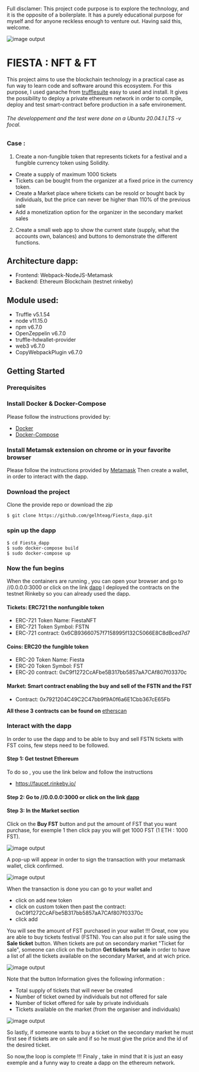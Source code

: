 Full disclamer:
This project code purpose is to explore the technology, and it is the opposite of a boilerplate.
It has a purely educational purpose for myself and for anyone reckless enough to venture out.
Having said this, welcome.


![image output](https://i.imgur.com/X5mSSIo.jpg) 


# FIESTA : NFT & FT 

This project aims to use the blockchain technology in a practical case as fun way to learn code and software around this ecosystem.
For this purpose, I used ganache from [trufflesuite](https://www.trufflesuite.com/ganache) easy to used and install. It gives the possibility to deploy a private ethereum network in order to compile, deploy and test smart-contract before production in a safe environement.
###### The developpement and the test were done on a  Ubuntu 20.04.1 LTS -v focal.
### Case : 
1.	Create a non-fungible token that represents tickets for a festival and a fungible currency token using Solidity. 
-	Create a supply of maximum 1000 tickets
-	Tickets can be bought from the organizer at a fixed price in the currency token.
-	Create a Market place where tickets can be resold or bought back by individuals, but the price can never be higher than 110% of the previous sale
-	Add a monetization option for the organizer in the secondary market sales
2.	Create a small web app to show the current state (supply, what the accounts own, balances) and buttons to demonstrate the different functions.

## Architecture dapp:
 - Frontend: Webpack-NodeJS-Metamask
 - Backend: Ethereum Blockchain (testnet rinkeby)

## Module used:
 - Truffle v5.1.54
 - node v11.15.0
 - npm v6.7.0
 - OpenZeppelin v6.7.0
 - truffle-hdwallet-provider
 - web3 v6.7.0
 - CopyWebpackPlugin v6.7.0
 

## Getting Started

### Prerequisites
### Install Docker & Docker-Compose 
Please follow the instructions provided by: 
- [Docker](https://www.docker.com/get-started)
- [Docker-Compose](https://docs.docker.com/compose/install/)
### Install Metamsk extension on chrome or in your favorite browser
Please follow the instructions provided by  [Metamask](https://metamask.io/download.html)
Then create a wallet, in order to interact with the dapp.
### Download the project 
Clone the  provide repo or download the zip
```
$ git clone https://github.com/gelhteag/Fiesta_dapp.git
```
### spin up the dapp
```
$ cd Fiesta_dapp 
$ sudo docker-compose build
$ sudo docker-compose up
```
### Now the fun begins
When the containers are running , you can open your browser and go to //0.0.0.0:3000 or click on the link [dapp](//0.0.0.0:3000)
I deployed the contracts on the testnet Rinkeby so you can already used the dapp.

#### Tickets: ERC721 the nonfungible token 
- ERC-721 Token Name: FiestaNFT
- ERC-721 Token Symbol: FSTN
- ERC-721 contract: 0x6CB93660757f7158995f132C5066E8C8dBced7d7
#### Coins: ERC20 the fungible token
- ERC-20 Token Name: Fiesta
- ERC-20 Token Symbol: FST
- ERC-20 contract: 0xC9f1272CcAFbe5B317bb5857aA7CAf807f03370c
#### Market: Smart contract enabling the buy and sell of the FSTN and the FST 
- Contract: 0x7921204C49C2C47bb9f9A0f6a6E1Cbb367cE65Fb

**All these 3 contracts can be found on**  [etherscan](https://rinkeby.etherscan.io/)

### Interact with the dapp
In order to use the dapp and to be able to buy and sell FSTN tickets with FST coins, few steps need to be followed.

#### Step 1: Get  testnet Ethereum
To do so , you use the link below and follow the instructions
- https://faucet.rinkeby.io/
#### Step 2: Go to  //0.0.0.0:3000 or click on the link [dapp](//0.0.0.0:3000)
#### Step 3: In the Market section 
Click on the **Buy FST** button  and put the amount of  FST that you want purchase, for exemple 1 then click pay you will get 1000 FST (1 ETH : 1000 FST).



![image output](https://i.imgur.com/rHWCfHG.png)


A pop-up will appear in order to sign the transaction with your metamask wallet, click confirmed.



![image output](https://i.imgur.com/DV7JoxN.png)



When the transaction is done you can go to your wallet and
- click on add new token 
- click on custom token then past the contract: 0xC9f1272CcAFbe5B317bb5857aA7CAf807f03370c
- click add

You will see the amount of FST purchased in your wallet !!!
Great, now you are able to buy tickets festival (FSTN).
You can also put it for sale using the **Sale ticket** button.
When  tickets are put on secondary market  "Ticket for sale", someone can click on the button **Get tickets for sale** in order to have a list of all the tickets available on the secondary Market, and at wich price.




![image output](https://i.imgur.com/cGa5BVe.png)




Note that the button Information gives the following information :
- Total supply of tickets that will never be created
- Number of ticket owned by individuals but not offered for sale
- Number of ticket offered for sale by private individuals
- Tickets available on the market (from the organiser and individuals)



![image output](https://i.imgur.com/58ZzCly.png)




So lastly, if someone wants to buy a ticket on the secondary market 
he must first see if tickets are on sale and if so he must give the price and the id of the desired ticket.

So now,the loop is complete !!!
Finaly , take in mind that it is just an easy exemple and a funny way to create a dapp on the ethereum network.

